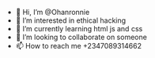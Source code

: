 - 👋 Hi, I’m @Ohanronnie
- 👀 I’m interested in ethical hacking
- 🌱 I’m currently learning html js and css
- 💞️ I’m looking to collaborate on someone
- 📫 How to reach me +2347089314662

<!---
Ohanronnie/Ohanronnie is a ✨ special ✨ repository because its `README.md` (this file) appears on your GitHub profile.
You can click the Preview link to take a look at your changes.
--->
